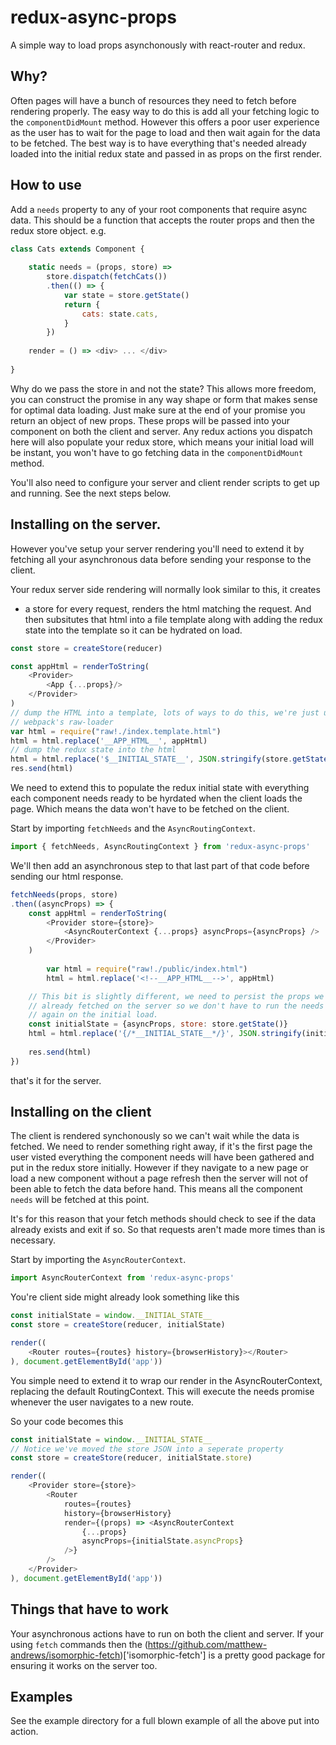 # redux-async-props

A simple way to load props asynchonously with react-router and redux.

## Why?

Often pages will have a bunch of resources they need to fetch before rendering
properly. The easy way to do this is add all your fetching logic to the 
`componentDidMount` method. However this offers a poor user experience as the user has to wait for the page to load and then wait again for the data to be fetched. The best way is to have
everything that's needed already loaded into the initial redux state and passed in as props on the first render.

## How to use
Add a `needs` property to any of your root components that require async data.
This should be a function that accepts the router props and then the redux store object. e.g.

```javascript
class Cats extends Component {
  
  	static needs = (props, store) => 
	  	store.dispatch(fetchCats())
		.then(() => {
			var state = store.getState()
			return {
				cats: state.cats,
			}
		})
	
  	render = () => <div> ... </div>
 
}
```

Why do we pass the store in and not the state? This allows more freedom, you can construct the promise in any way shape or form that makes sense for optimal data loading. Just make sure at the end of your promise you return an object of new props. These props will be passed into your component on both
the client and server. Any redux actions you dispatch here will also populate your redux store, which means your initial load will be instant, you won't have to go fetching data in the `componentDidMount` method.

You'll also need to configure your server and client render scripts to get up and running. See the next steps below.

## Installing on the server.
However you've setup your server rendering you'll need to extend it by fetching 
all your asynchronous data before sending your response to the client.

Your redux server side rendering will normally look similar to this, it creates
* a store for every request, renders the html matching the request. And then
subsitutes that html into a file template along with adding the redux state
into the template so it can be hydrated on load. 

```javascript
const store = createStore(reducer)

const appHtml = renderToString(
	<Provider>
		<App {...props}/>
	</Provider>
)
// dump the HTML into a template, lots of ways to do this, we're just using
// webpack's raw-loader
var html = require("raw!./index.template.html")
html = html.replace('__APP_HTML__', appHtml)
// dump the redux state into the html
html = html.replace('$__INITIAL_STATE__', JSON.stringify(store.getState()))
res.send(html)
```

We need to extend this to populate the redux initial state with everything each
component needs ready to be hyrdated when the client loads the page. Which means
the data won't have to be fetched on the client.

Start by importing `fetchNeeds` and the `AsyncRoutingContext`.

```javascript
import { fetchNeeds, AsyncRoutingContext } from 'redux-async-props'
```

We'll then add an asynchronous step to that last part of that code before 
sending our html response.

```javascript
fetchNeeds(props, store)
.then((asyncProps) => {
	const appHtml = renderToString(
  		<Provider store={store}>
  			<AsyncRouterContext {...props} asyncProps={asyncProps} />
		</Provider>
	)
    
    	var html = require("raw!./public/index.html")
    	html = html.replace('<!--__APP_HTML__-->', appHtml)

	// This bit is slightly different, we need to persist the props we've 
	// already fetched on the server so we don't have to run the needs function
	// again on the initial load.
	const initialState = {asyncProps, store: store.getState()}
	html = html.replace('{/*__INITIAL_STATE__*/}', JSON.stringify(initialState))
	
	res.send(html)
})
```

that's it for the server.

## Installing on the client

The client is rendered synchonously so we can't wait while the data is fetched.
We need to render something right away, if it's the first page the user visted
everything the component needs will have been gathered and put in the redux
store initially. However if they navigate to a new page or load a new component
without a page refresh then the server will not of been able to fetch the data
before hand. This means all the component `needs` will be fetched at this point.

It's for this reason that your fetch methods should check to see if the data 
already exists and exit if so. So that requests aren't made more times than is
necessary.

Start by importing the `AsyncRouterContext`.
```javascript
import AsyncRouterContext from 'redux-async-props'
```

You're client side might already look something like this
```javascript
const initialState = window.__INITIAL_STATE__
const store = createStore(reducer, initialState)

render((
  	<Router routes={routes} history={browserHistory}></Router>
), document.getElementById('app'))
```

You simple need to extend it to wrap our render in the AsyncRouterContext,
replacing the default RoutingContext. This will execute the needs promise 
whenever the user navigates to a new route.

So your code becomes this

```javascript
const initialState = window.__INITIAL_STATE__
// Notice we've moved the store JSON into a seperate property
const store = createStore(reducer, initialState.store)

render((
  	<Provider store={store}>
	  	<Router 
		  	routes={routes} 
		  	history={browserHistory}
			render={(props) => <AsyncRouterContext 
				{...props} 
				asyncProps={initialState.asyncProps}
			/>}
		/>
	</Provider>
), document.getElementById('app'))
```

## Things that have to work
Your asynchronous actions have to run on both the client and server. 
If your using `fetch` commands then the (https://github.com/matthew-andrews/isomorphic-fetch)['isomorphic-fetch'] is a pretty good package for ensuring it works on the server too.

## Examples
See the example directory for a full blown example of all the above put into action.

